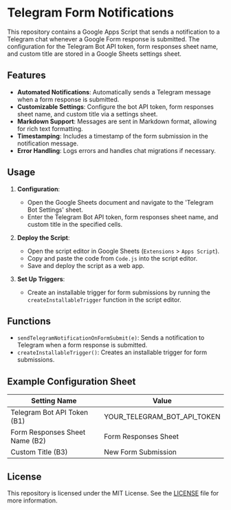 # Telegram Form Notifications

This repository contains a Google Apps Script that sends a notification to a Telegram chat whenever a Google Form response is submitted. The configuration for the Telegram Bot API token, form responses sheet name, and custom title are stored in a Google Sheets settings sheet.

## Features

- **Automated Notifications**: Automatically sends a Telegram message when a form response is submitted.
- **Customizable Settings**: Configure the bot API token, form responses sheet name, and custom title via a settings sheet.
- **Markdown Support**: Messages are sent in Markdown format, allowing for rich text formatting.
- **Timestamping**: Includes a timestamp of the form submission in the notification message.
- **Error Handling**: Logs errors and handles chat migrations if necessary.

## Usage

1. **Configuration**: 
   - Open the Google Sheets document and navigate to the 'Telegram Bot Settings' sheet.
   - Enter the Telegram Bot API token, form responses sheet name, and custom title in the specified cells.

2. **Deploy the Script**:
   - Open the script editor in Google Sheets (`Extensions` > `Apps Script`).
   - Copy and paste the code from `Code.js` into the script editor.
   - Save and deploy the script as a web app.

3. **Set Up Triggers**:
   - Create an installable trigger for form submissions by running the `createInstallableTrigger` function in the script editor.

## Functions

- `sendTelegramNotificationOnFormSubmit(e)`: Sends a notification to Telegram when a form response is submitted.
- `createInstallableTrigger()`: Creates an installable trigger for form submissions.

## Example Configuration Sheet

| Setting Name                | Value                        |
|-----------------------------|------------------------------|
| Telegram Bot API Token (B1) | YOUR_TELEGRAM_BOT_API_TOKEN  |
| Form Responses Sheet Name (B2) | Form Responses Sheet |
| Custom Title (B3)           | New Form Submission          |

## License

This repository is licensed under the MIT License. See the [LICENSE](LICENSE) file for more information.

